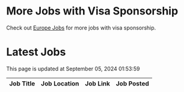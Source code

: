 # More Jobs with Visa Sponsorship

Check out [Europe Jobs](https://github.com/sureshparimi/europejobs#latest-jobs) for more jobs with visa sponsorship.

# Latest Jobs

This page is updated at September 05, 2024 01:53:59

| Job Title | Job Location | Job Link | Job Posted |
| --- | --- | --- | --- |
